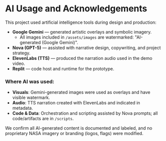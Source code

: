 # AI Usage and Acknowledgements

This project used artificial intelligence tools during design and production:

- **Google Gemini** — generated artistic overlays and symbolic imagery.  
  - All images included in `/assets/images` are watermarked: "AI-generated (Google Gemini)".
- **Nova (GPT-5)** — assisted with narrative design, copywriting, and project strategy.  
- **ElevenLabs (TTS)** — produced the narration audio used in the demo video.  
- **Replit** — code host and runtime for the prototype.  

### Where AI was used:
- **Visuals**: Gemini-generated images were used as overlays and have visible watermark.  
- **Audio**: TTS narration created with ElevenLabs and indicated in metadata.  
- **Code & Data**: Orchestration and scripting assisted by Nova prompts; all code/artifacts are in `/scripts`.

We confirm all AI-generated content is documented and labeled, and no proprietary NASA imagery or branding (logos, flags) were modified.
